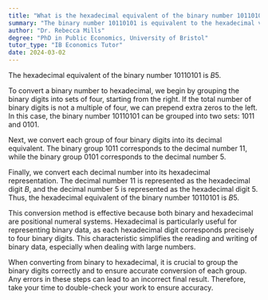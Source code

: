```yaml
---
title: "What is the hexadecimal equivalent of the binary number 10110101?"
summary: "The binary number 10110101 is equivalent to the hexadecimal value B5."
author: "Dr. Rebecca Mills"
degree: "PhD in Public Economics, University of Bristol"
tutor_type: "IB Economics Tutor"
date: 2024-03-02
---
```


The hexadecimal equivalent of the binary number $10110101$ is $B5$.

To convert a binary number to hexadecimal, we begin by grouping the binary digits into sets of four, starting from the right. If the total number of binary digits is not a multiple of four, we can prepend extra zeros to the left. In this case, the binary number $10110101$ can be grouped into two sets: $1011$ and $0101$.

Next, we convert each group of four binary digits into its decimal equivalent. The binary group $1011$ corresponds to the decimal number $11$, while the binary group $0101$ corresponds to the decimal number $5$.

Finally, we convert each decimal number into its hexadecimal representation. The decimal number $11$ is represented as the hexadecimal digit $B$, and the decimal number $5$ is represented as the hexadecimal digit $5$. Thus, the hexadecimal equivalent of the binary number $10110101$ is $B5$.

This conversion method is effective because both binary and hexadecimal are positional numeral systems. Hexadecimal is particularly useful for representing binary data, as each hexadecimal digit corresponds precisely to four binary digits. This characteristic simplifies the reading and writing of binary data, especially when dealing with large numbers.

When converting from binary to hexadecimal, it is crucial to group the binary digits correctly and to ensure accurate conversion of each group. Any errors in these steps can lead to an incorrect final result. Therefore, take your time to double-check your work to ensure accuracy.
    